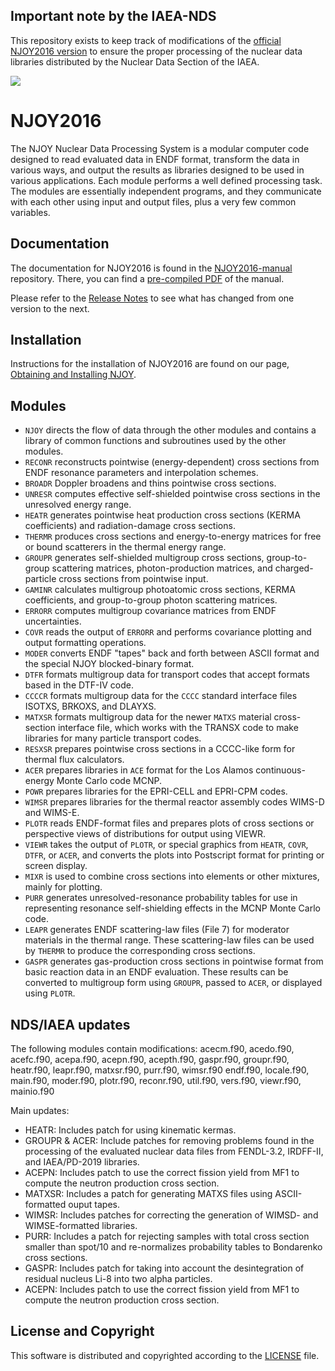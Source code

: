 ## Important note by the IAEA-NDS

This repository exists to keep track of modifications of the
[official NJOY2016 version](https://github.com/njoy/NJOY2016) to ensure
the proper processing of the nuclear data libraries
distributed by the Nuclear Data Section of the IAEA.

![](https://github.com/njoy/NJOY2016/workflows/Continuous%20Integration/badge.svg)

# NJOY2016

 The NJOY Nuclear Data Processing System is a modular computer code designed to read evaluated data in ENDF format, transform the data in various ways, and output the results as libraries designed to be used in various applications. Each module performs a well defined processing task. The modules are essentially independent programs, and they communicate with each other using input and output files, plus a very few common variables.

## Documentation
The documentation for NJOY2016 is found in the [NJOY2016-manual](https://github.com/njoy/NJOY2016-manual) repository. There, you can find a [pre-compiled PDF](https://github.com/njoy/NJOY2016-manual/raw/master/njoy16.pdf) of the manual.

Please refer to the [Release Notes](ReleaseNotes.md) to see what has changed from one version to the next.

## Installation
Instructions for the installation of NJOY2016 are found on our page, [Obtaining and Installing NJOY](https://njoy.github.io/Build/index.html).

## Modules
+  `NJOY` directs the flow of data through the other modules and contains a library of common functions and subroutines used by the other modules.
+  `RECONR` reconstructs pointwise (energy-dependent) cross sections from ENDF resonance parameters and interpolation schemes.
+  `BROADR` Doppler broadens and thins pointwise cross sections.
+  `UNRESR` computes effective self-shielded pointwise cross sections in the unresolved energy range.
+  `HEATR` generates pointwise heat production cross sections (KERMA coefficients) and radiation-damage cross sections.
+  `THERMR` produces cross sections and energy-to-energy matrices for free or bound scatterers in the thermal energy range.
+  `GROUPR` generates self-shielded multigroup cross sections, group-to-group scattering matrices, photon-production matrices, and charged-particle cross sections from pointwise input.
+  `GAMINR` calculates multigroup photoatomic cross sections, KERMA coefficients, and group-to-group photon scattering matrices.
+  `ERRORR` computes multigroup covariance matrices from ENDF uncertainties.
+  `COVR` reads the output of `ERRORR` and performs covariance plotting and output formatting operations.
+  `MODER` converts ENDF "tapes" back and forth between ASCII format and the special NJOY blocked-binary format.
+  `DTFR` formats multigroup data for transport codes that accept formats based in the DTF-IV code.
+  `CCCCR` formats multigroup data for the `CCCC` standard interface files ISOTXS, BRKOXS, and DLAYXS.
+  `MATXSR` formats multigroup data for the newer `MATXS` material cross-section interface file, which works with the TRANSX code to make libraries for many particle transport codes. 
+  `RESXSR` prepares pointwise cross sections in a CCCC-like form for thermal flux calculators.
+  `ACER` prepares libraries in `ACE` format for the Los Alamos continuous-energy Monte Carlo code MCNP.
+  `POWR` prepares libraries for the EPRI-CELL and EPRI-CPM codes.
+  `WIMSR` prepares libraries for the thermal reactor assembly codes WIMS-D and WIMS-E.
+  `PLOTR` reads ENDF-format files and prepares plots of cross sections or perspective views of distributions for output using VIEWR.
+  `VIEWR` takes the output of `PLOTR`, or special graphics from `HEATR`, `COVR`, `DTFR`, or `ACER`, and converts the plots into Postscript format for printing or screen display.
+  `MIXR` is used to combine cross sections into elements or other mixtures, mainly for plotting.
+  `PURR` generates unresolved-resonance probability tables for use in representing resonance self-shielding effects in the MCNP Monte Carlo code.  
+  `LEAPR` generates ENDF scattering-law files (File 7) for moderator materials in the thermal range. These scattering-law files can be used by `THERMR` to produce the corresponding cross sections.
+  `GASPR` generates gas-production cross sections in pointwise format from basic reaction data in an ENDF evaluation. These results can be converted to multigroup form using `GROUPR`, passed to `ACER`, or displayed using `PLOTR`.

## NDS/IAEA updates
The following modules contain modifications:
  acecm.f90, acedo.f90, acefc.f90, acepa.f90, acepn.f90, acepth.f90, gaspr.f90, groupr.f90, heatr.f90, leapr.f90, matxsr.f90, purr.f90, wimsr.f90
  endf.f90, locale.f90, main.f90, moder.f90, plotr.f90, reconr.f90, util.f90, vers.f90, viewr.f90, mainio.f90
  
Main updates:
+ HEATR: Includes patch for using kinematic kermas.
+ GROUPR & ACER: Include patches for removing problems found in the processing of the evaluated nuclear data files from FENDL-3.2, IRDFF-II, and IAEA/PD-2019 libraries.
+ ACEPN: Includes patch to use the correct fission yield from MF1 to compute the neutron production cross section.
+ MATXSR: Includes a patch for generating MATXS files using ASCII-formatted ouput tapes.
+ WIMSR: Includes patches for correcting the generation of WIMSD- and WIMSE-formatted libraries.
+ PURR: Includes a patch for rejecting samples with total cross section smaller than spot/10 and re-normalizes probability tables to Bondarenko cross sections.
+ GASPR: Includes patch for taking into account the desintegration of residual nucleus Li-8 into two alpha particles.
+ ACEPN: Includes patch to use the correct fission yield from MF1 to compute the neutron production cross section.

## License and Copyright
This software is distributed and copyrighted according to the [LICENSE](LICENSE) file.
